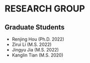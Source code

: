 ---
---

# RESEARCH GROUP

## Graduate Students

- Renjing Hou (Ph.D. 2022)
- Zirui Li (M.S. 2022)
- Jingyu Jia (M.S. 2022)
- Kanglin Tian (M.S. 2020)
